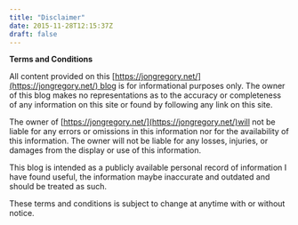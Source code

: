 ```yaml
---
title: "Disclaimer"
date: 2015-11-28T12:15:37Z
draft: false
---
```


**Terms and Conditions**

All content provided on this [https://jongregory.net/](https://jongregory.net/) blog is for informational purposes only. The owner of this blog makes no representations as to the accuracy or completeness of any information on this site or found by following any link on this site.

The owner of [https://jongregory.net/](https://jongregory.net/)will not be liable for any errors or omissions in this information nor for the availability of this information. The owner will not be liable for any losses, injuries, or damages from the display or use of this information.

This blog is intended as a publicly available personal record of information I have found useful, the information maybe inaccurate and outdated and should be treated as such.

These terms and conditions is subject to change at anytime with or without notice.
